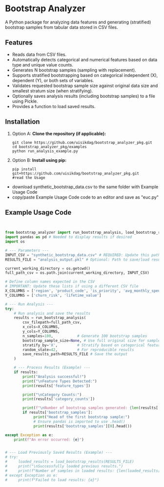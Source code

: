 # Bootstrap Analyzer

A Python package for analyzing data features and generating (stratified) bootstrap samples from tabular data stored in CSV files.

## Features

* Reads data from CSV files.
* Automatically detects categorical and numerical features based on data type and unique value counts.
* Generates N bootstrap samples (sampling with replacement).
* Supports stratified bootstrapping based on categorical independent (X), dependent (Y), or both sets of variables.
* Validates requested bootstrap sample size against original data size and smallest stratum size (when stratifying).
* Optionally saves analysis results (including bootstrap samples) to a file using Pickle.
* Provides a function to load saved results.

## Installation

1.  Option A: **Clone the repository (if applicable):**
    ```
    git clone https://github.com/uisikdag/bootstrap_analyzer_pkg.git
    cd bootstrap_analyzer_pkg/examples
    python run_analysis_example.py
    ```

2.  Option B: **Install using pip:**
    ```
    pip install git+https://github.com/uisikdag/bootstrap_analyzer_pkg.git
    #read the Usage 
    ```
* download synthetic_bootstrap_data.csv to the same folder with Example Usage Code
* copy/paste  Example Usage Code code to an editor and save as "euc.py"

## Example Usage Code

```python

 
from bootstrap_analyzer import run_bootstrap_analysis, load_bootstrap_results
import pandas as pd # Needed to display results if desired
import os

# --- Parameters ---
INPUT_CSV = "synthetic_bootstrap_data.csv" # REQUIRED: Update this path
RESULTS_FILE = "analysis_output.pkl" # Optional: Path to save/load results

current_working_directory = os.getcwd()
full_path_csv = os.path.join(current_working_directory, INPUT_CSV)

# Define column names expected in the CSV
# IMPORTANT: Update these lists if using a different CSV file
X_COLUMNS = ['region', 'product_code', 'is_priority', 'avg_monthly_spend', 'satisfaction_score']
Y_COLUMNS = ['churn_risk', 'lifetime_value']

# --- Run Analysis ---
try:
    # Run analysis and save the results
    results = run_bootstrap_analysis(
        csv_filepath=full_path_csv,
        x_cols=X_COLUMNS,           
        y_cols=Y_COLUMNS,
        n_samples=100,           # Generate 100 bootstrap samples
        bootstrap_sample_size=None, # Use full original size for samples ; =1000 will generate data samples with 1000 rows each
        stratify_by='X',         # Stratify based on categorical features in X_COLS; 'Y','both' are other options
        random_state=42,         # For reproducible results
        save_results_path=RESULTS_FILE # Save the output
    )

    # --- Process Results (Example) ---
    if results:
        print("Analysis successful!")
        print("\nFeature Types Detected:")
        print(results['feature_types'])

        print("\nCategory Counts:")
        print(results['category_counts'])

        print(f"\nNumber of bootstrap samples generated: {len(results['bootstrap_samples'])}")
        if results['bootstrap_samples']:
             print("Head of the first bootstrap sample:")
             # Ensure pandas is imported to use .head()
             print(results['bootstrap_samples'][0].head())

except Exception as e:
    print(f"An error occurred: {e}")


# --- Load Previously Saved Results (Example) ---
# try:
#     loaded_results = load_bootstrap_results(RESULTS_FILE)
#     print("\nSuccessfully loaded previous results.")
#     print(f"Number of samples in loaded results: {len(loaded_results['bootstrap_samples'])}")
# except Exception as e:
#     print(f"Failed to load results: {e}")
```
